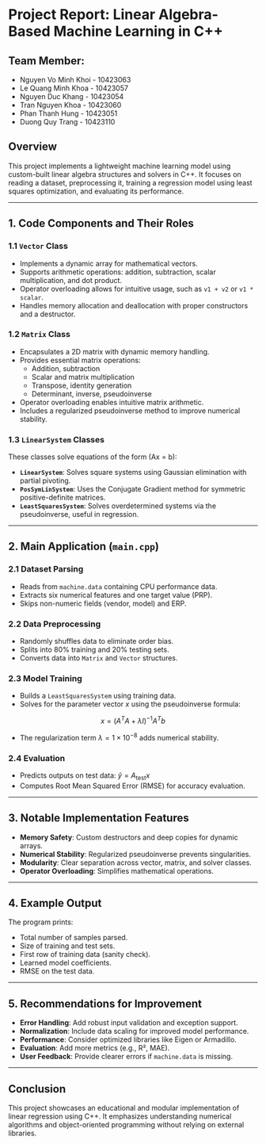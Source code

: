 # Project Report: Linear Algebra-Based Machine Learning in C++

## Team Member:
- Nguyen Vo Minh Khoi - 10423063
- Le Quang Minh Khoa - 10423057
- Nguyen Duc Khang - 10423054
- Tran Nguyen Khoa - 10423060
- Phan Thanh Hung - 10423051
- Duong Quy Trang - 10423110

## Overview
This project implements a lightweight machine learning model using custom-built linear algebra structures and solvers in C++. It focuses on reading a dataset, preprocessing it, training a regression model using least squares optimization, and evaluating its performance.

---

## 1. Code Components and Their Roles

### 1.1 `Vector` Class
- Implements a dynamic array for mathematical vectors.
- Supports arithmetic operations: addition, subtraction, scalar multiplication, and dot product.
- Operator overloading allows for intuitive usage, such as `v1 + v2` or `v1 * scalar`.
- Handles memory allocation and deallocation with proper constructors and a destructor.

### 1.2 `Matrix` Class
- Encapsulates a 2D matrix with dynamic memory handling.
- Provides essential matrix operations:
  - Addition, subtraction
  - Scalar and matrix multiplication
  - Transpose, identity generation
  - Determinant, inverse, pseudoinverse
- Operator overloading enables intuitive matrix arithmetic.
- Includes a regularized pseudoinverse method to improve numerical stability.

### 1.3 `LinearSystem` Classes
These classes solve equations of the form \(Ax = b\):
- **`LinearSystem`**: Solves square systems using Gaussian elimination with partial pivoting.
- **`PosSymLinSystem`**: Uses the Conjugate Gradient method for symmetric positive-definite matrices.
- **`LeastSquaresSystem`**: Solves overdetermined systems via the pseudoinverse, useful in regression.

---

## 2. Main Application (`main.cpp`)

### 2.1 Dataset Parsing
- Reads from `machine.data` containing CPU performance data.
- Extracts six numerical features and one target value (PRP).
- Skips non-numeric fields (vendor, model) and ERP.

### 2.2 Data Preprocessing
- Randomly shuffles data to eliminate order bias.
- Splits into 80% training and 20% testing sets.
- Converts data into `Matrix` and `Vector` structures.

### 2.3 Model Training
- Builds a `LeastSquaresSystem` using training data.
- Solves for the parameter vector $x$ using the pseudoinverse formula:

$$
x = (A^T A + \lambda I)^{-1} A^T b
$$

- The regularization term $\lambda = 1 \times 10^{-8}$ adds numerical stability.

### 2.4 Evaluation
- Predicts outputs on test data: $\hat{y} = A_{\text{test}} x$ 
- Computes Root Mean Squared Error (RMSE) for accuracy evaluation.

---

## 3. Notable Implementation Features

- **Memory Safety**: Custom destructors and deep copies for dynamic arrays.
- **Numerical Stability**: Regularized pseudoinverse prevents singularities.
- **Modularity**: Clear separation across vector, matrix, and solver classes.
- **Operator Overloading**: Simplifies mathematical operations.

---

## 4. Example Output
The program prints:
- Total number of samples parsed.
- Size of training and test sets.
- First row of training data (sanity check).
- Learned model coefficients.
- RMSE on the test data.

---

## 5. Recommendations for Improvement

- **Error Handling**: Add robust input validation and exception support.
- **Normalization**: Include data scaling for improved model performance.
- **Performance**: Consider optimized libraries like Eigen or Armadillo.
- **Evaluation**: Add more metrics (e.g., R², MAE).
- **User Feedback**: Provide clearer errors if `machine.data` is missing.

---

## Conclusion
This project showcases an educational and modular implementation of linear regression using C++. It emphasizes understanding numerical algorithms and object-oriented programming without relying on external libraries.

